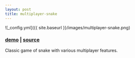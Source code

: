 ```yaml
---
layout: post
title: multiplayer-snake
---
```


![_config.yml]({{ site.baseurl }}/images/multiplayer-snake.png)

### [demo](http://snake-42581.onmodulus.net/) | [source](https://github.com/olivierrr/multiplayer-snake)

Classic game of snake with various multiplayer features.
